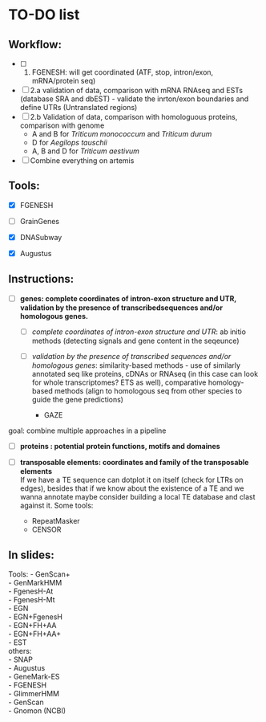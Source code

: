 
# TO-DO list

## Workflow:  

- [ ]  1. FGENESH: will get coordinated (ATF, stop, intron/exon, mRNA/protein seq)  
- [ ] 2.a validation of data, comparison with mRNA RNAseq and ESTs (database SRA and dbEST)  - validate the inrton/exon boundaries and define UTRs (Untranslated regions)  
- [ ] 2.b Validation of data, comparison with homologuous proteins, comparison with genome 
    - A and B for _Triticum monococcum_ and _Triticum durum_  
    - D for _Aegilops tauschii_  
    - A, B and D for _Triticum aestivum_   
- [ ] Combine everything on artemis

## Tools:  

- [x] FGENESH    
- [ ] GrainGenes  
- [x] DNASubway  
- [x] Augustus




## Instructions:
- [ ] **genes: complete coordinates of intron-exon structure and UTR, validation by the presence of transcribedsequences and/or homologous genes.**  
    - [ ] _complete coordinates of intron-exon structure and UTR_: ab initio methods (detecting signals and gene content in the seqeunce)   




    - [ ] _validation by the presence of transcribed sequences and/or homologous genes_: similarity-based methods - use of similarly annotated seq like proteins, cDNAs or RNAseq (in this case can look for whole transcriptomes? ETS as well), comparative homology-based methods (align to homologous seq from other species to guide the gene predictions)

        - GAZE

goal: combine multiple approaches in a pipeline

- [ ] **proteins : potential protein functions, motifs and domaines**    

- [ ] **transposable elements: coordinates and family of the transposable elements**  
If we have a TE sequence can dotplot it on itself (check for LTRs on edges), besides that if we know about the existence of a TE and we wanna annotate maybe consider building a local TE database and clast against it.
Some tools:  
    - RepeatMasker  
    - CENSOR



## In slides: 
Tools: 
    - GenScan+  
    - GenMarkHMM  
    - FgenesH-At  
    - FgenesH-Mt  
    - EGN  
    - EGN+FgenesH  
    - EGN+FH+AA  
    - EGN+FH+AA+  
    - EST  
others:  
    - SNAP   
    - Augustus  
    - GeneMark-ES  
    - FGENESH  
    - GlimmerHMM  
    - GenScan   
    - Gnomon (NCBI)  